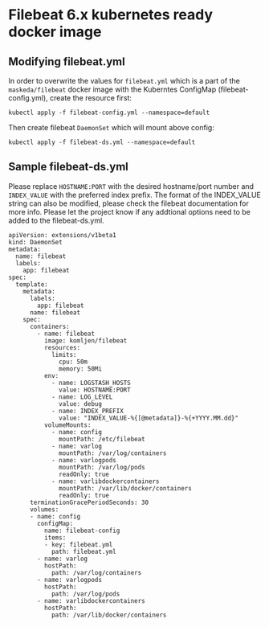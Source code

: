 # Filebeat 6.x kubernetes ready docker image

## Modifying filebeat.yml
In order to overwrite the values for ```filebeat.yml``` which is a part of the ```maskeda/filebeat``` docker image with the Kuberntes ConfigMap (filebeat-config.yml), create the resource first:
```
kubectl apply -f filebeat-config.yml --namespace=default
```

Then create filebeat `DaemonSet` which will mount above config:
```
kubectl apply -f filebeat-ds.yml --namespace=default
```

## Sample filebeat-ds.yml
Please replace ```HOSTNAME:PORT``` with the desired hostname/port number and ```INDEX_VALUE``` with the preferred index prefix. The format of the INDEX_VALUE string can also be modified, please check the filebeat documentation for more info.  Please let the project know if any addtional options need to be added to the filebeat-ds.yml.
```
apiVersion: extensions/v1beta1
kind: DaemonSet
metadata:
  name: filebeat
  labels:
    app: filebeat
spec:
  template:
    metadata:
      labels:
        app: filebeat
      name: filebeat
    spec:
      containers:
        - name: filebeat
          image: komljen/filebeat
          resources:
            limits:
              cpu: 50m
              memory: 50Mi
          env:
            - name: LOGSTASH_HOSTS
              value: HOSTNAME:PORT
            - name: LOG_LEVEL
              value: debug
            - name: INDEX_PREFIX
              value: "INDEX_VALUE-%{[@metadata]}-%{+YYYY.MM.dd}"
          volumeMounts:
            - name: config
              mountPath: /etc/filebeat
            - name: varlog
              mountPath: /var/log/containers
            - name: varlogpods
              mountPath: /var/log/pods
              readOnly: true
            - name: varlibdockercontainers
              mountPath: /var/lib/docker/containers
              readOnly: true
      terminationGracePeriodSeconds: 30
      volumes:
      - name: config
        configMap:
          name: filebeat-config
          items:
          - key: filebeat.yml
            path: filebeat.yml
        - name: varlog
          hostPath:
            path: /var/log/containers
        - name: varlogpods
          hostPath:
            path: /var/log/pods
        - name: varlibdockercontainers
          hostPath:
            path: /var/lib/docker/containers
```
